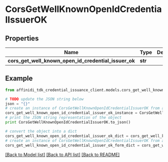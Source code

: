# CorsGetWellKnownOpenIdCredentialIssuerOK

## Properties

| Name                                                 | Type    | Description | Notes      |
| ---------------------------------------------------- | ------- | ----------- | ---------- |
| **cors_get_well_known_open_id_credential_issuer_ok** | **str** |             | [optional] |

## Example

```python
from affinidi_tdk_credential_issuance_client.models.cors_get_well_known_open_id_credential_issuer_ok import CorsGetWellKnownOpenIdCredentialIssuerOK

# TODO update the JSON string below
json = "{}"
# create an instance of CorsGetWellKnownOpenIdCredentialIssuerOK from a JSON string
cors_get_well_known_open_id_credential_issuer_ok_instance = CorsGetWellKnownOpenIdCredentialIssuerOK.from_json(json)
# print the JSON string representation of the object
print CorsGetWellKnownOpenIdCredentialIssuerOK.to_json()

# convert the object into a dict
cors_get_well_known_open_id_credential_issuer_ok_dict = cors_get_well_known_open_id_credential_issuer_ok_instance.to_dict()
# create an instance of CorsGetWellKnownOpenIdCredentialIssuerOK from a dict
cors_get_well_known_open_id_credential_issuer_ok_form_dict = cors_get_well_known_open_id_credential_issuer_ok.from_dict(cors_get_well_known_open_id_credential_issuer_ok_dict)
```

[[Back to Model list]](../README.md#documentation-for-models) [[Back to API list]](../README.md#documentation-for-api-endpoints) [[Back to README]](../README.md)
